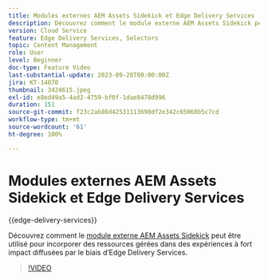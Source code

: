 ```yaml
---
title: Modules externes AEM Assets Sidekick et Edge Delivery Services
description: Découvrez comment le module externe AEM Assets Sidekick peut être utilisé pour incorporer des ressources gérées dans des expériences à fort impact diffusées par le biais d’Edge Delivery Services.
version: Cloud Service
feature: Edge Delivery Services, Selectors
topic: Content Management
role: User
level: Beginner
doc-type: Feature Video
last-substantial-update: 2023-09-28T00:00:00Z
jira: KT-14070
thumbnail: 3424615.jpeg
exl-id: e8ed49a5-4ad2-4759-bf0f-1dae8478d996
duration: 151
source-git-commit: f23c2ab86d42531113690df2e342c65060b5c7cd
workflow-type: tm+mt
source-wordcount: '61'
ht-degree: 100%

---
```


# Modules externes AEM Assets Sidekick et Edge Delivery Services

{{edge-delivery-services}}

Découvrez comment le [module externe AEM Assets Sidekick](https://www.hlx.live/developer/configuring-aem-assets-sidekick-plugin) peut être utilisé pour incorporer des ressources gérées dans des expériences à fort impact diffusées par le biais d’Edge Delivery Services.

>[!VIDEO](https://video.tv.adobe.com/v/3424615/?learn=on)
